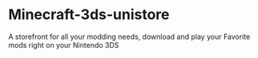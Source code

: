 # Minecraft-3ds-unistore
A storefront for all your modding needs, download and play your Favorite mods right on your Nintendo 3DS
